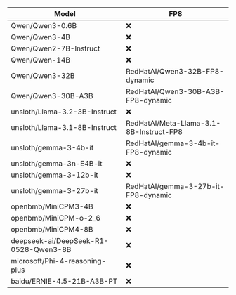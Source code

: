 | Model | FP8 |
|-------|-----|
| Qwen/Qwen3-0.6B | ❌ |
| Qwen/Qwen3-4B | ❌ |
| Qwen/Qwen2-7B-Instruct | ❌ |
| Qwen/Qwen-14B | ❌ |
| Qwen/Qwen3-32B | RedHatAI/Qwen3-32B-FP8-dynamic |
| Qwen/Qwen3-30B-A3B | RedHatAI/Qwen3-30B-A3B-FP8-dynamic |
| unsloth/Llama-3.2-3B-Instruct | ❌ |
| unsloth/Llama-3.1-8B-Instruct | RedHatAI/Meta-Llama-3.1-8B-Instruct-FP8 |
| unsloth/gemma-3-4b-it | RedHatAI/gemma-3-4b-it-FP8-dynamic |
| unsloth/gemma-3n-E4B-it | ❌ |
| unsloth/gemma-3-12b-it | ❌ |
| unsloth/gemma-3-27b-it | RedHatAI/gemma-3-27b-it-FP8-dynamic |
| openbmb/MiniCPM3-4B | ❌ |
| openbmb/MiniCPM-o-2_6 | ❌ |
| openbmb/MiniCPM4-8B | ❌ |
| deepseek-ai/DeepSeek-R1-0528-Qwen3-8B | ❌ |
| microsoft/Phi-4-reasoning-plus | ❌ |
| baidu/ERNIE-4.5-21B-A3B-PT | ❌ |